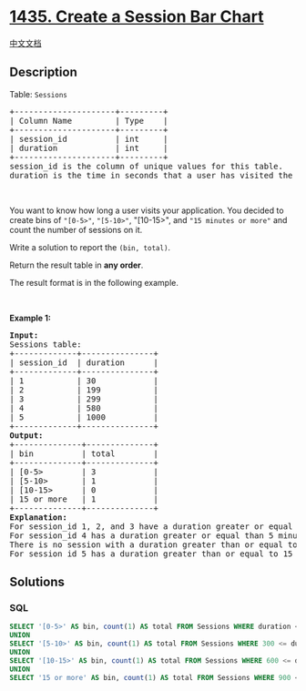 # [1435. Create a Session Bar Chart](https://leetcode.com/problems/create-a-session-bar-chart)

[中文文档](/solution/1400-1499/1435.Create%20a%20Session%20Bar%20Chart/README.md)

## Description

<p>Table: <code>Sessions</code></p>

<pre>
+---------------------+---------+
| Column Name         | Type    |
+---------------------+---------+
| session_id          | int     |
| duration            | int     |
+---------------------+---------+
session_id is the column of unique values for this table.
duration is the time in seconds that a user has visited the application.
</pre>

<p>&nbsp;</p>

<p>You want to know how long a user visits your application. You decided to create bins of <code>&quot;[0-5&gt;&quot;</code>, <code>&quot;[5-10&gt;&quot;</code>, &quot;[10-15&gt;&quot;, and <code>&quot;15 minutes or more&quot;</code> and count the number of sessions on it.</p>

<p>Write a solution to report the <code>(bin, total)</code>.</p>

<p>Return the result table in <strong>any order</strong>.</p>

<p>The&nbsp;result format is in the following example.</p>

<p>&nbsp;</p>
<p><strong class="example">Example 1:</strong></p>

<pre>
<strong>Input:</strong> 
Sessions table:
+-------------+---------------+
| session_id  | duration      |
+-------------+---------------+
| 1           | 30            |
| 2           | 199           |
| 3           | 299           |
| 4           | 580           |
| 5           | 1000          |
+-------------+---------------+
<strong>Output:</strong> 
+--------------+--------------+
| bin          | total        |
+--------------+--------------+
| [0-5&gt;        | 3            |
| [5-10&gt;       | 1            |
| [10-15&gt;      | 0            |
| 15 or more   | 1            |
+--------------+--------------+
<strong>Explanation:</strong> 
For session_id 1, 2, and 3 have a duration greater or equal than 0 minutes and less than 5 minutes.
For session_id 4 has a duration greater or equal than 5 minutes and less than 10 minutes.
There is no session with a duration greater than or equal to 10 minutes and less than 15 minutes.
For session_id 5 has a duration greater than or equal to 15 minutes.
</pre>

## Solutions

<!-- tabs:start -->

### **SQL**

```sql
SELECT '[0-5>' AS bin, count(1) AS total FROM Sessions WHERE duration < 300
UNION
SELECT '[5-10>' AS bin, count(1) AS total FROM Sessions WHERE 300 <= duration AND duration < 600
UNION
SELECT '[10-15>' AS bin, count(1) AS total FROM Sessions WHERE 600 <= duration AND duration < 900
UNION
SELECT '15 or more' AS bin, count(1) AS total FROM Sessions WHERE 900 <= duration;
```

<!-- tabs:end -->
